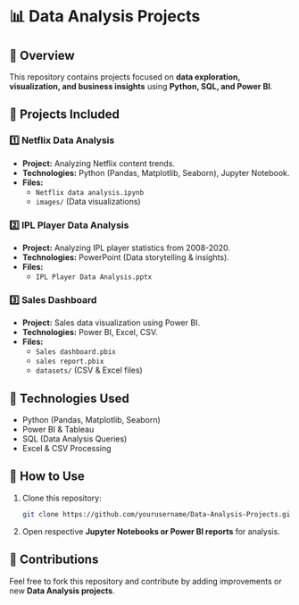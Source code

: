 # 📊 Data Analysis Projects

## 📌 Overview
This repository contains projects focused on **data exploration, visualization, and business insights** using **Python, SQL, and Power BI**.

## 📂 Projects Included

### 1️⃣ Netflix Data Analysis
- **Project:** Analyzing Netflix content trends.
- **Technologies:** Python (Pandas, Matplotlib, Seaborn), Jupyter Notebook.
- **Files:**
  - `Netflix data analysis.ipynb`
  - `images/` (Data visualizations)

### 2️⃣ IPL Player Data Analysis
- **Project:** Analyzing IPL player statistics from 2008-2020.
- **Technologies:** PowerPoint (Data storytelling & insights).
- **Files:**
  - `IPL Player Data Analysis.pptx`

### 3️⃣ Sales Dashboard
- **Project:** Sales data visualization using Power BI.
- **Technologies:** Power BI, Excel, CSV.
- **Files:**
  - `Sales dashboard.pbix`
  - `sales report.pbix`
  - `datasets/` (CSV & Excel files)

## 🚀 Technologies Used
- Python (Pandas, Matplotlib, Seaborn)
- Power BI & Tableau
- SQL (Data Analysis Queries)
- Excel & CSV Processing

## 📜 How to Use
1. Clone this repository:
   ```bash
   git clone https://github.com/yourusername/Data-Analysis-Projects.git
   ```
2. Open respective **Jupyter Notebooks or Power BI reports** for analysis.

## 🤝 Contributions
Feel free to fork this repository and contribute by adding improvements or new **Data Analysis projects**.
